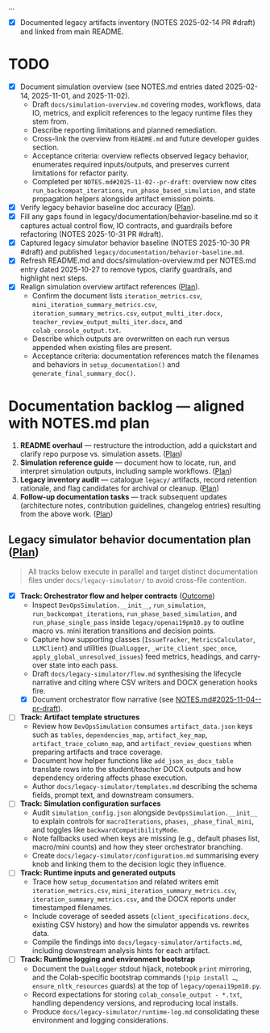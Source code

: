 ...
- [x] Documented legacy artifacts inventory (NOTES 2025-02-14 PR #draft) and linked from main README.
# TODO

- [x] Document simulation overview (see NOTES.md entries dated 2025-02-14,
      2025-11-01, and 2025-11-02).
  - Draft `docs/simulation-overview.md` covering modes, workflows, data IO,
    metrics, and explicit references to the legacy runtime files they stem
    from.
  - Describe reporting limitations and planned remediation.
  - Cross-link the overview from `README.md` and future developer guides
    section.
  - Acceptance criteria: overview reflects observed legacy behavior, enumerates
    required inputs/outputs, and preserves current limitations for refactor
    parity.
  - Completed per `NOTES.md#2025-11-02--pr-draft`: overview now cites
    `run_backcompat_iterations`, `run_phase_based_simulation`, and state
    propagation helpers alongside artifact emission points.
- [x] Verify legacy behavior baseline doc accuracy ([Plan](NOTES.md#2025-10-31--pr-draft)).
- [x] Fill any gaps found in legacy/documentation/behavior-baseline.md so it captures
      actual control flow, IO contracts, and guardrails before refactoring (NOTES 2025-10-31 PR #draft).
- [x] Captured legacy simulator behavior baseline (NOTES 2025-10-30 PR #draft)
  and published `legacy/documentation/behavior-baseline.md`.
- [x] Refresh README.md and docs/simulation-overview.md per NOTES.md entry dated
  2025-10-27 to remove typos, clarify guardrails, and highlight next steps.
- [x] Realign simulation overview artifact references ([Plan](NOTES.md#2025-11-03--pr-draft)).
  - Confirm the document lists `iteration_metrics.csv`,
    `mini_iteration_summary_metrics.csv`,
    `iteration_summary_metrics.csv`, `output_multi_iter.docx`,
    `teacher_review_output_multi_iter.docx`, and `colab_console_output.txt`.
  - Describe which outputs are overwritten on each run versus appended when
    existing files are present.
  - Acceptance criteria: documentation references match the filenames and
    behaviors in `setup_documentation()` and `generate_final_summary_doc()`.

# Documentation backlog — aligned with NOTES.md plan

1. **README overhaul** — restructure the introduction, add a quickstart and
   clarify repo purpose vs. simulation assets. ([Plan](NOTES.md#2025-10-26--pr-draft))
2. **Simulation reference guide** — document how to locate, run, and interpret
   simulation outputs, including sample workflows. ([Plan](NOTES.md#2025-10-26--pr-draft))
3. **Legacy inventory audit** — catalogue `legacy/` artifacts, record retention
   rationale, and flag candidates for archival or cleanup. ([Plan](NOTES.md#2025-10-26--pr-draft))
4. **Follow-up documentation tasks** — track subsequent updates (architecture
   notes, contribution guidelines, changelog entries) resulting from the above
   work. ([Plan](NOTES.md#2025-10-26--pr-draft))

## Legacy simulator behavior documentation plan ([Plan](NOTES.md#2025-10-29--pr-draft))

> All tracks below execute in parallel and target distinct documentation files
> under `docs/legacy-simulator/` to avoid cross-file contention.

- [x] **Track: Orchestrator flow and helper contracts** ([Outcome](NOTES.md#2025-11-05--pr-draft))
  - Inspect `DevOpsSimulation.__init__`, `run_simulation`,
    `run_backcompat_iterations`, `run_phase_based_simulation`, and
    `run_phase_single_pass` inside `legacy/openai19pm10.py` to outline macro vs.
    mini iteration transitions and decision points.
  - Capture how supporting classes (`IssueTracker`, `MetricsCalculator`,
    `LLMClient`) and utilities (`DualLogger`, `_write_client_spec_once`,
    `apply_global_unresolved_issues`) feed metrics, headings, and carry-over
    state into each pass.
  - Draft `docs/legacy-simulator/flow.md` synthesising the lifecycle narrative
    and citing where CSV writers and DOCX generation hooks fire.
  - [x] Document orchestrator flow narrative (see
    [NOTES.md#2025-11-04--pr-draft](NOTES.md#2025-11-04--pr-draft)).
- [ ] **Track: Artifact template structures**
  - Review how `DevOpsSimulation` consumes `artifact_data.json` keys such as
    `tables`, `dependencies_map`, `artifact_key_map`,
    `artifact_trace_column_map`, and `artifact_review_questions` when preparing
    artifacts and trace coverage.
  - Document how helper functions like `add_json_as_docx_table` translate rows
    into the student/teacher DOCX outputs and how dependency ordering affects
    phase execution.
  - Author `docs/legacy-simulator/templates.md` describing the schema fields,
    prompt text, and downstream consumers.
- [ ] **Track: Simulation configuration surfaces**
  - Audit `simulation_config.json` alongside `DevOpsSimulation.__init__` to
    explain controls for `macroIterations`, `phases`, `_phase_final_mini`, and
    toggles like `backwardCompatibilityMode`.
  - Note fallbacks used when keys are missing (e.g., default phases list,
    macro/mini counts) and how they steer orchestrator branching.
  - Create `docs/legacy-simulator/configuration.md` summarising every knob and
    linking them to the decision logic they influence.
- [ ] **Track: Runtime inputs and generated outputs**
  - Trace how `setup_documentation` and related writers emit
    `iteration_metrics.csv`, `mini_iteration_summary_metrics.csv`,
    `iteration_summary_metrics.csv`, and the DOCX reports under timestamped
    filenames.
  - Include coverage of seeded assets (`client_specifications.docx`, existing
    CSV history) and how the simulator appends vs. rewrites data.
  - Compile the findings into `docs/legacy-simulator/artifacts.md`, including
    downstream analysis hints for each artifact.
- [ ] **Track: Runtime logging and environment bootstrap**
  - Document the `DualLogger` stdout hijack, notebook `print` mirroring, and the
    Colab-specific bootstrap commands (`!pip install …`, `ensure_nltk_resources`
    guards) at the top of `legacy/openai19pm10.py`.
  - Record expectations for storing `colab_console_output - *.txt`, handling
    dependency versions, and reproducing local installs.
  - Produce `docs/legacy-simulator/runtime-log.md` consolidating these
    environment and logging considerations.
